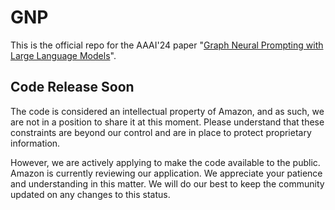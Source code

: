 # GNP

This is the official repo for the AAAI'24 paper "[Graph Neural Prompting with Large Language Models](https://arxiv.org/abs/2309.15427)".

## Code Release Soon

The code is considered an intellectual property of Amazon, and as such, we are not in a position to share it at this moment. Please understand that these constraints are beyond our control and are in place to protect proprietary information.

However, we are actively applying to make the code available to the public. Amazon is currently reviewing our application. We appreciate your patience and understanding in this matter. We will do our best to keep the community updated on any changes to this status.
